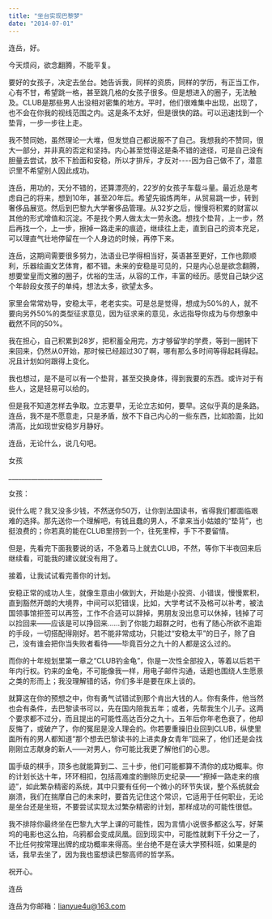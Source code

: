 ```yaml
---
title: "坐台实现巴黎梦"
date: "2014-07-01"
---
```


连岳，好。

今天烦闷，欲念翻腾，不能平复。

要好的女孩子，决定去坐台。她告诉我，同样的资质，同样的学历，有正当工作，心有不甘，希望跳一格，甚至跳几格的女孩子很多。但是想进入的圈子，无法触及。CLUB是那些男人出没相对密集的地方。平时，他们很难集中出现，出现了，也不会在你我的视线范围之内。这是条不太好，但是很快的路。可以迅速找到一个垫背，一步一步往上走。

我不赞同她，虽然理论一大堆，但发觉自己都说服不了自己。我想我的不赞同，很大一部分，并非真的否定和坚持。内心甚至觉得这是条不错的途径，可是自己没有胆量去尝试，放不下脸面和安稳，所以才排斥，才反对----因为自己做不了，潜意识里不希望别人因此成功。

连岳，用功的，天分不错的，还算漂亮的，22岁的女孩子车载斗量。最近总是考虑自己的将来，想到10年，甚至20年后。希望先锻炼两年，从贸易跳一步，转到奢侈品展览。然后到巴黎九大学奢侈品管理。从32岁之后，慢慢将积累的财富以其他的形式增值和沉淀。不是找个男人做太太一劳永逸。想找个垫背，上一步，然后再找一个，上一步，擦掉一路走来的痕迹，继续往上走，直到自己的资本充足，可以理直气壮地停留在一个人身边的时候，再停下来。

连岳，这期间需要很多努力，法语业已学得相当好，英语甚至更好，工作也颇顺利，乐器绘画文艺体育，都不错。未来的安稳是可见的，只是内心总是欲念翻腾，想要堂皇而文雅的圈子，优裕的生活，从容的工作，丰富的经历。感觉自己缺少这个年龄段女孩子的单纯，想法太多，欲望太多。

家里会常常劝导，安稳太平，老老实实。可是总是觉得，想成为50%的人，就不要向另外50%的类型征求意见，因为征求来的意见，永远指导你成为与你想象中截然不同的50%。

我在担心，自己积累到28岁，把积蓄全用完，方才够留学的学费，等到一圈转下来回来，仍然从0开始，那时候已经超过30了啊，哪有那么多时间等得起耗得起。况且计划如何跟得上变化。

我也想过，是不是可以有一个垫背，甚至交换身体，得到我要的东西。或许对于有些人，这是轻易可以给的。

但是我不知道怎样去争取。立志要早，无论立志如何，要早。这似乎真的是条路。连岳，我不是不愿意走，只是矛盾，放不下自己内心的一些东西，比如脸面，比如清高，比如现世安稳岁月静好。

连岳，无论什么，说几句吧。

女孩

\_\_\_\_\_\_\_\_\_\_\_\_\_\_\_\_\_\_\_\_\_\_\_\_\_\_\_\_\_

女孩：

说什么呢？我又没多少钱，不然送你50万，让你到法国读书，省得我们都面临艰难的选择。那先送你一个理解吧，有钱且蠢的男人，不拿来当小姑娘的“垫背”，也挺浪费的；你若真的能在CLUB里捞到一个，往死里榨，手下不要留情。

但是，先看完下面我要说的话，不急着马上就去CLUB，不然，等你下半夜回来后继续看，可能我的建议就没有用了。

接着，让我试试看完善你的计划。

安稳正常的成功人生，就像生意由小做到大，开始是小投资、小错误，慢慢累积，直到豁然开朗的大境界，中间可以犯错误，比如，大学考试不及格可以补考，被法国领事馆拒签可以再签，工作不合适可以辞掉，男朋友没出息可以休掉，钱掉了可以捡回来——应该是可以挣回来……到了你能力超群之时，也有了随心所欲不逾距的手段，一切搭配得刚好。若不能非常成功，只能过“安稳太平”的日子，除了自己，没有谁会把你当失败者看待——毕竟百分之九十的人都是这么过的。

而你的十年规划里第一章之“CLUB钓金龟”，你是一次性全部投入，等着以后若干年内行权。钓来的金龟，不可能像我一样，用电子邮件沟通，话题也围绕人生愿景之类的形而上；我没理解错的话，你们多半是要在床上谈的。

就算这在你的预想之中，你有勇气试错试到那个肯出大钱的人。你有条件，他当然也会有条件，去巴黎读书可以，先在国内陪我五年；或者，先帮我生个儿子。这两个要求都不过分，而且提出的可能性高达百分之九十。五年后你年老色衰了，他却反悔了，或破产了，你的冤屈是没人理会的。你若要重操旧业回到CLUB，纵使里面所有的男人都知道“那个想去巴黎读书的上进卖身女青年”回来了，他们还是会找刚刚立志献身的新人——对男人，你可能比我更了解他们的心思。

国手级的棋手，顶多也就能算到二、三十步，他们可能都算不清你的成功概率。你的计划长达十年，环环相扣，包括高难度的删除历史纪录——“擦掉一路走来的痕迹”，如此繁杂精密的系统，其中只要有任何一个微小的环节失误，整个系统就会崩溃，我们在揣摩自己的未来时，要首先记住这个常识，它适用于任何职业，无论是坐台还是坐班，不要尝试实现太过繁杂精密的计划，那样成功的可能性很低。

我不排除你最终坐在巴黎九大学上课的可能性，因为言情小说很多都这么写，好莱坞的电影也这么拍，乌鸦都会变成凤凰。回到现实中，可能性就剩下千分之一了，不比任何按常理出牌的成功概率来得高。坐台绝不是在读大学预科班，如果是的话，我早去坐了，因为我也蛮想读巴黎高师的哲学系。

祝开心。

连岳

连岳为你邮箱：lianyue4u@163.com
